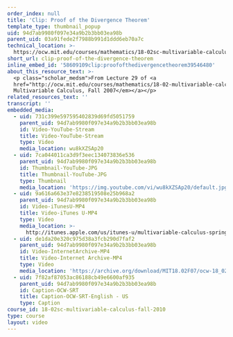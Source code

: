 ```yaml
---
order_index: null
title: 'Clip: Proof of the Divergence Theorem'
template_type: thumbnail_popup
uid: 94d7ab9980f097e34a9b2b3bb03ea98b
parent_uid: 03a91fede2f7988b991d1ddd6eb70a7c
technical_location: >-
  https://ocw.mit.edu/courses/mathematics/18-02sc-multivariable-calculus-fall-2010/4.-triple-integrals-and-surface-integrals-in-3-space/part-b-flux-and-the-divergence-theorem/session-86-proof-of-the-divergence-theorem/clip-proof-of-the-divergence-theorem
short_url: clip-proof-of-the-divergence-theorem
inline_embed_id: '58609109clip:proofofthedivergencetheorem39546480'
about_this_resource_text: >-
  <p class="scholar_medsm">From Lecture 29 of <a
  href="http://ocw.mit.edu/courses/mathematics/18-02-multivariable-calculus-fall-2007/video-lectures/"><em>18.02
  Multivariable Calculus, Fall 2007</em></a></p>
related_resources_text: ''
transcript: ''
embedded_media:
  - uid: 731c399e597595402839d69fd5051759
    parent_uid: 94d7ab9980f097e34a9b2b3bb03ea98b
    id: Video-YouTube-Stream
    title: Video-YouTube-Stream
    type: Video
    media_location: wu8kXZSAp20
  - uid: 7ca044011ca3d9f3eec134073836e536
    parent_uid: 94d7ab9980f097e34a9b2b3bb03ea98b
    id: Thumbnail-YouTube-JPG
    title: Thumbnail-YouTube-JPG
    type: Thumbnail
    media_location: 'https://img.youtube.com/vi/wu8kXZSAp20/default.jpg'
  - uid: 9a616a663e37e8238519508e25b968a2
    parent_uid: 94d7ab9980f097e34a9b2b3bb03ea98b
    id: Video-iTunesU-MP4
    title: Video-iTunes U-MP4
    type: Video
    media_location: >-
      http://itunes.apple.com/us/itunes-u/multivariable-calculus-spring/id354869122
  - uid: de1da20e320c975d38a3fcb290d7faf2
    parent_uid: 94d7ab9980f097e34a9b2b3bb03ea98b
    id: Video-InternetArchive-MP4
    title: Video-Internet Archive-MP4
    type: Video
    media_location: 'https://archive.org/download/MIT18.02F07/ocw-18_02-f07-lec29_300k.mp4'
  - uid: 7f82af87053ac86188cb49e6600af935
    parent_uid: 94d7ab9980f097e34a9b2b3bb03ea98b
    id: Caption-OCW-SRT
    title: Caption-OCW-SRT-English - US
    type: Caption
course_id: 18-02sc-multivariable-calculus-fall-2010
type: course
layout: video
---
```

